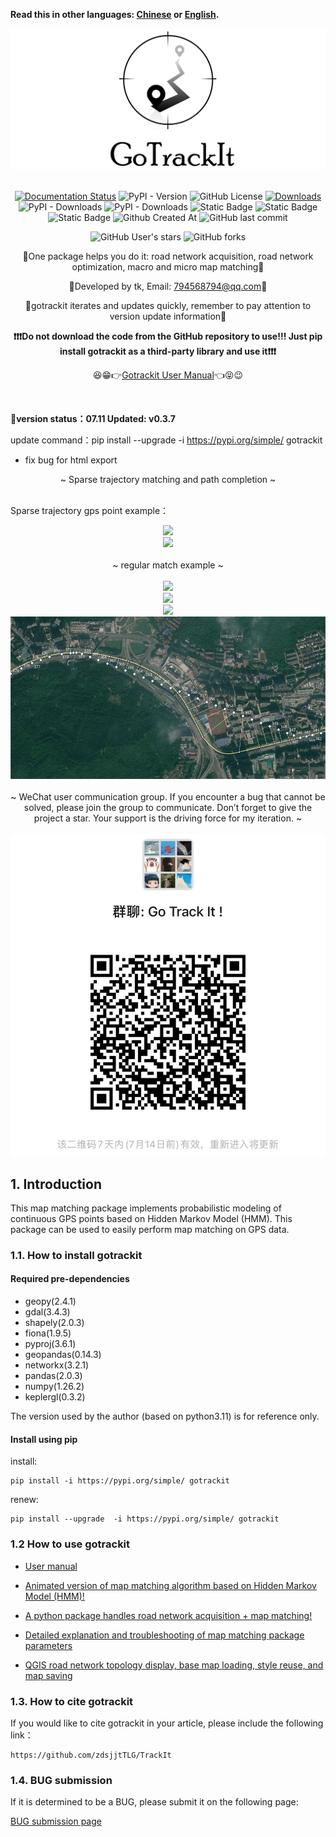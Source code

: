 **Read this in other languages: [Chinese](README.md) or [English](README.md).**

<div align="center">
    <img src="docs/_static/images/gotrackit.png" />
</div>

<br>

<div align=center>

[![Documentation Status](https://readthedocs.org/projects/gotrackit/badge/?version=latest)](https://gotrackit.readthedocs.io/en/latest/?badge=latest)
![PyPI - Version](https://img.shields.io/pypi/v/gotrackit)
![GitHub License](https://img.shields.io/github/license/zdsjjtTLG/Trackit)
[![Downloads](https://static.pepy.tech/badge/gotrackit)](https://pepy.tech/project/gotrackit)
![PyPI - Downloads](https://img.shields.io/pypi/dw/gotrackit)
![PyPI - Downloads](https://img.shields.io/pypi/dm/gotrackit)
![Static Badge](https://img.shields.io/badge/Model-HMM-9EC231)
![Static Badge](https://img.shields.io/badge/Optimization-FastMapMatching-blue)
![Static Badge](https://img.shields.io/badge/Optimization-MultiCoreParallelism-9EC231)
![Github Created At](https://img.shields.io/github/created-at/zdsjjtTLG/Trackit)
![GitHub last commit](https://img.shields.io/github/last-commit/zdsjjtTLG/Trackit)

![GitHub User's stars](https://img.shields.io/github/stars/zdsjjtTLG)
![GitHub forks](https://img.shields.io/github/forks/zdsjjtTLG/Trackit)



💪One package helps you do it: road network acquisition, road network optimization, macro and micro map matching💪

👻Developed by tk, Email: 794568794@qq.com👻

🔑gotrackit iterates and updates quickly, remember to pay attention to version update information🔑

**❗❗❗Do not download the code from the GitHub repository to use!!! Just pip install gotrackit as a third-party library and use it❗❗❗**

😆😁👉[Gotrackit User Manual](https://gotrackit.readthedocs.io/en/latest/)👈😝😉
</div>
<br>


**💬version status：07.11 Updated: v0.3.7**

update command：pip install --upgrade  -i https://pypi.org/simple/ gotrackit

- fix bug for html export


<div align=center>
~ Sparse trajectory matching and path completion ~
</div>

<br>

Sparse trajectory gps point example：
<div align="center">
    <img src="docs/_static/images/极稀疏轨迹匹配.gif" />
</div>


<div align="center">
    <img src="docs/_static/images/匹配动画样例3.gif" />
</div>


<br>

<div align=center>
~ regular match example ~
</div>

<br>

<div align="center">
    <img src="docs/_static/images/匹配动画样例1.gif" />
</div>

<div align="center">
    <img src="docs/_static/images/匹配动画样例2.gif" />
</div>


<div align="center">
    <img src="docs/_static/images/匹配动画样例4.gif" />
</div>

<div align="center">
    <img src="docs/_static/images/geojson_res.jpg" />
</div>

<br>

<div align=center>
~ WeChat user communication group. If you encounter a bug that cannot be solved, please join the group to communicate. Don’t forget to give the project a star. Your support is the driving force for my iteration. ~
</div>

<br>

<div align="center">
    <img src="docs/_static/images/wxq.jpg" />
</div>


## 1. Introduction
This map matching package implements probabilistic modeling of continuous GPS points based on Hidden Markov Model (HMM). This package can be used to easily perform map matching on GPS data.


### 1.1. How to install gotrackit

#### __Required pre-dependencies__

- geopy(2.4.1)
- gdal(3.4.3)
- shapely(2.0.3)
- fiona(1.9.5)
- pyproj(3.6.1)
- geopandas(0.14.3)
- networkx(3.2.1)
- pandas(2.0.3)
- numpy(1.26.2)
- keplergl(0.3.2)

The version used by the author (based on python3.11) is for reference only.

#### __Install using pip__

install:
``` shell
pip install -i https://pypi.org/simple/ gotrackit
```

renew:
``` shell
pip install --upgrade  -i https://pypi.org/simple/ gotrackit
```

### 1.2 How to use gotrackit

- [User manual](https://gotrackit.readthedocs.io/en/latest/)

- [Animated version of map matching algorithm based on Hidden Markov Model (HMM)!](https://www.bilibili.com/video/BV1gQ4y1w7dC)

- [A python package handles road network acquisition + map matching!](https://www.bilibili.com/video/BV1nC411z7Vg)

- [Detailed explanation and troubleshooting of map matching package parameters](https://www.bilibili.com/video/BV1qK421Y7hV)

- [QGIS road network topology display, base map loading, style reuse, and map saving](https://www.bilibili.com/video/BV1Sq421F7QX)


### 1.3. How to cite gotrackit

If you would like to cite gotrackit in your article, please include the following link：

``` shell
https://github.com/zdsjjtTLG/TrackIt
```

### 1.4. BUG submission

If it is determined to be a BUG, please submit it on the following page:

[BUG submission page](https://github.com/zdsjjtTLG/TrackIt/issues)
